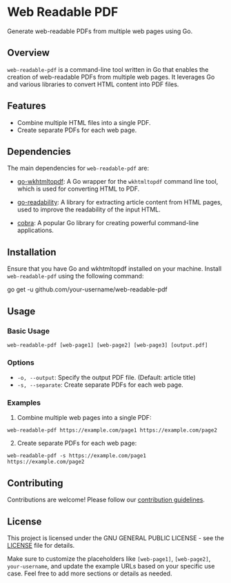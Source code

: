 # Web Readable PDF

Generate web-readable PDFs from multiple web pages using Go.

## Overview

`web-readable-pdf` is a command-line tool written in Go that enables the creation of web-readable PDFs from multiple web pages. It leverages Go and various libraries to convert HTML content into PDF files.

## Features

- Combine multiple HTML files into a single PDF.
- Create separate PDFs for each web page.

## Dependencies

The main dependencies for `web-readable-pdf` are:

- [go-wkhtmltopdf](https://github.com/SebastiaanKlippert/go-wkhtmltopdf): A Go wrapper for the `wkhtmltopdf` command line tool, which is used for converting HTML to PDF.

- [go-readability](https://github.com/go-shiori/go-readability): A library for extracting article content from HTML pages, used to improve the readability of the input HTML.

- [cobra](https://github.com/spf13/cobra): A popular Go library for creating powerful command-line applications.


## Installation

Ensure that you have Go and wkhtmltopdf installed on your machine. Install `web-readable-pdf` using the following command:

go get -u github.com/your-username/web-readable-pdf

## Usage

### Basic Usage
```
web-readable-pdf [web-page1] [web-page2] [web-page3] [output.pdf]
```
### Options

- `-o, --output`: Specify the output PDF file. (Default: article title)
- `-s, --separate`: Create separate PDFs for each web page.

### Examples

1. Combine multiple web pages into a single PDF:
```
web-readable-pdf https://example.com/page1 https://example.com/page2 
```
2. Create separate PDFs for each web page:
```
web-readable-pdf -s https://example.com/page1 https://example.com/page2
```
## Contributing

Contributions are welcome! Please follow our [contribution guidelines](CONTRIBUTING.md).

## License

This project is licensed under the GNU GENERAL PUBLIC LICENSE - see the [LICENSE](LICENSE) file for details.

Make sure to customize the placeholders like `[web-page1]`, `[web-page2]`, `your-username`, and update the example URLs based on your specific use case. Feel free to add more sections or details as needed.
